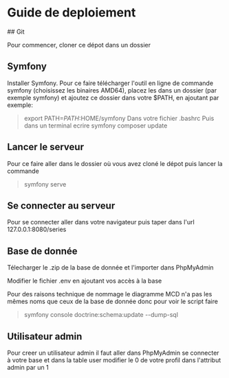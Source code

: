 # Guide de deploiement


## Git

Pour commencer, cloner ce dépot dans un dossier 

## Symfony
Installer Symfony. Pour ce faire télécharger l'outil en ligne de commande symfony (choisissez les binaires AMD64), placez les dans un dossier (par exemple symfony) et ajoutez ce dossier dans votre $PATH, en ajoutant par exemple:
> export PATH=$PATH:$HOME/symfony
Dans votre fichier .bashrc
Puis dans un terminal ecrire 
> symfony composer update

## Lancer le serveur 
Pour ce faire aller dans le dossier où vous avez cloné le dépot puis lancer la commande
> symfony serve 

## Se connecter au serveur 
Pour se connecter aller dans votre navigateur puis taper dans l'url 127.0.0.1:8080/series

## Base de donnée 
Télecharger le .zip de la base de donnée et l'importer dans PhpMyAdmin


Modifier le fichier .env en ajoutant vos accès à la base


Pour des raisons technique de nommage le diagramme MCD n'a pas les mêmes noms que ceux de la base de donnée donc pour voir le script faire 
> symfony console doctrine:schema:update --dump-sql
## Utilisateur admin
Pour creer un utilisateur admin il faut aller dans PhpMyAdmin se connecter à votre base et dans la table user modifier le 0 de votre profil dans l'attribut admin par un 1



